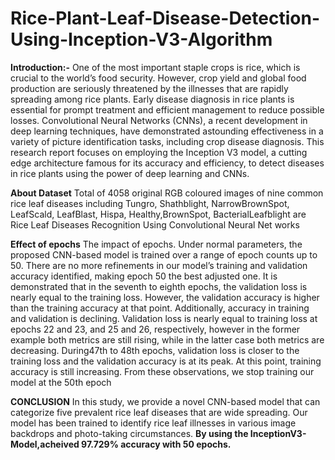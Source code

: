 # Rice-Plant-Leaf-Disease-Detection-Using-Inception-V3-Algorithm
**Introduction:-**
One of the most important staple crops is rice, which is crucial to the world’s food security.
However, crop yield and global food production are seriously threatened by the illnesses that
are rapidly spreading among rice plants. Early disease diagnosis in rice plants is essential for
prompt treatment and efficient management to reduce possible losses. Convolutional Neural
Networks (CNNs), a recent development in deep learning techniques, have demonstrated
astounding effectiveness in a variety of picture identification tasks, including crop disease
diagnosis. This research report focuses on employing the Inception V3 model, a cutting
edge architecture famous for its accuracy and efficiency, to detect diseases in rice plants
using the power of deep learning and CNNs.

**About Dataset**
 Total of 4058 original RGB coloured images of nine common rice leaf diseases including
 Tungro, Shathblight, NarrowBrownSpot, LeafScald, LeafBlast, Hispa, Healthy,BrownSpot,
 BacterialLeafblight are Rice Leaf Diseases Recognition Using Convolutional Neural Net
works

**Effect of epochs**
 The impact of epochs. Under normal parameters, the proposed CNN-based model is trained
 over a range of epoch counts up to 50. There are no more refinements in our model’s
 training and validation accuracy identified, making epoch 50 the best adjusted one. It is
 demonstrated that in the seventh to eighth epochs, the validation loss is nearly equal to
 the training loss. However, the validation accuracy is higher than the training accuracy at
 that point. Additionally, accuracy in training and validation is declining. Validation loss is
 nearly equal to training loss at epochs 22 and 23, and 25 and 26, respectively, however in
 the former example both metrics are still rising, while in the latter case both metrics are
 decreasing. During47th to 48th epochs, validation loss is closer to the training loss and the
 validation accuracy is at its peak. At this point, training accuracy is still increasing. From
 these observations, we stop training our model at the 50th epoch
 
**CONCLUSION**
 In this study, we provide a novel CNN-based model that can categorize five prevalent
 rice leaf diseases that are wide spreading. Our model has been trained to identify rice
 leaf illnesses in various image backdrops and photo-taking circumstances.
 **By using the **InceptionV3-Model**,acheived 97.729% accuracy with 50 epochs.**
